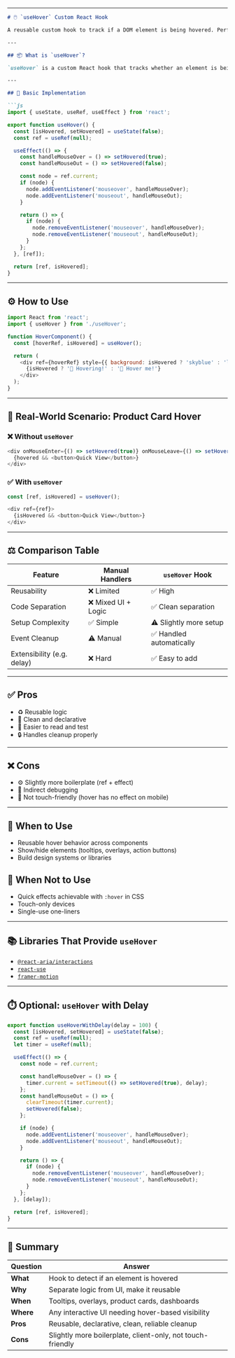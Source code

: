 
---

```md
# 🖱️ `useHover` Custom React Hook

A reusable custom hook to track if a DOM element is being hovered. Perfect for tooltips, action buttons, overlays, and rich UI interactions.

---

## 📦 What is `useHover`?

`useHover` is a custom React hook that tracks whether an element is being hovered over. React doesn't provide this out-of-the-box, but this pattern is useful and reusable across many UI components.

---

## 🧠 Basic Implementation

```js
import { useState, useRef, useEffect } from 'react';

export function useHover() {
  const [isHovered, setHovered] = useState(false);
  const ref = useRef(null);

  useEffect(() => {
    const handleMouseOver = () => setHovered(true);
    const handleMouseOut = () => setHovered(false);

    const node = ref.current;
    if (node) {
      node.addEventListener('mouseover', handleMouseOver);
      node.addEventListener('mouseout', handleMouseOut);
    }

    return () => {
      if (node) {
        node.removeEventListener('mouseover', handleMouseOver);
        node.removeEventListener('mouseout', handleMouseOut);
      }
    };
  }, [ref]);

  return [ref, isHovered];
}
```

---

## ⚙️ How to Use

```js
import React from 'react';
import { useHover } from './useHover';

function HoverComponent() {
  const [hoverRef, isHovered] = useHover();

  return (
    <div ref={hoverRef} style={{ background: isHovered ? 'skyblue' : 'lightgray' }}>
      {isHovered ? '👋 Hovering!' : '🙈 Hover me!'}
    </div>
  );
}
```

---

## 🧪 Real-World Scenario: Product Card Hover

### ❌ Without `useHover`

```js
<div onMouseEnter={() => setHovered(true)} onMouseLeave={() => setHovered(false)}>
  {hovered && <button>Quick View</button>}
</div>
```

### ✅ With `useHover`

```js
const [ref, isHovered] = useHover();

<div ref={ref}>
  {isHovered && <button>Quick View</button>}
</div>
```

---

## ⚖️ Comparison Table

| Feature                         | Manual Handlers             | `useHover` Hook            |
|---------------------------------|-----------------------------|----------------------------|
| Reusability                     | ❌ Limited                  | ✅ High                    |
| Code Separation                 | ❌ Mixed UI + Logic         | ✅ Clean separation        |
| Setup Complexity                | ✅ Simple                   | ⚠️ Slightly more setup    |
| Event Cleanup                   | ⚠️ Manual                  | ✅ Handled automatically   |
| Extensibility (e.g. delay)      | ❌ Hard                     | ✅ Easy to add             |

---

## ✅ Pros

- ♻️ Reusable logic
- 🧼 Clean and declarative
- 🧠 Easier to read and test
- 🔒 Handles cleanup properly

---

## ❌ Cons

- ⚙️ Slightly more boilerplate (ref + effect)
- 🐛 Indirect debugging
- 📱 Not touch-friendly (hover has no effect on mobile)

---

## 🧭 When to Use

- Reusable hover behavior across components
- Show/hide elements (tooltips, overlays, action buttons)
- Build design systems or libraries

## 🚫 When Not to Use

- Quick effects achievable with `:hover` in CSS
- Touch-only devices
- Single-use one-liners

---

## 📚 Libraries That Provide `useHover`

- [`@react-aria/interactions`](https://react-spectrum.adobe.com/react-aria/useHover.html)
- [`react-use`](https://github.com/streamich/react-use)
- [`framer-motion`](https://www.framer.com/motion/)

---

## ⏱️ Optional: `useHover` with Delay

```js
export function useHoverWithDelay(delay = 100) {
  const [isHovered, setHovered] = useState(false);
  const ref = useRef(null);
  let timer = useRef(null);

  useEffect(() => {
    const node = ref.current;

    const handleMouseOver = () => {
      timer.current = setTimeout(() => setHovered(true), delay);
    };
    const handleMouseOut = () => {
      clearTimeout(timer.current);
      setHovered(false);
    };

    if (node) {
      node.addEventListener('mouseover', handleMouseOver);
      node.addEventListener('mouseout', handleMouseOut);
    }

    return () => {
      if (node) {
        node.removeEventListener('mouseover', handleMouseOver);
        node.removeEventListener('mouseout', handleMouseOut);
      }
    };
  }, [delay]);

  return [ref, isHovered];
}
```

---

## 🧵 Summary

| Question    | Answer                                                                 |
|-------------|------------------------------------------------------------------------|
| **What**    | Hook to detect if an element is hovered                                |
| **Why**     | Separate logic from UI, make it reusable                               |
| **When**    | Tooltips, overlays, product cards, dashboards                          |
| **Where**   | Any interactive UI needing hover-based visibility                      |
| **Pros**    | Reusable, declarative, clean, reliable cleanup                         |
| **Cons**    | Slightly more boilerplate, client-only, not touch-friendly             |


